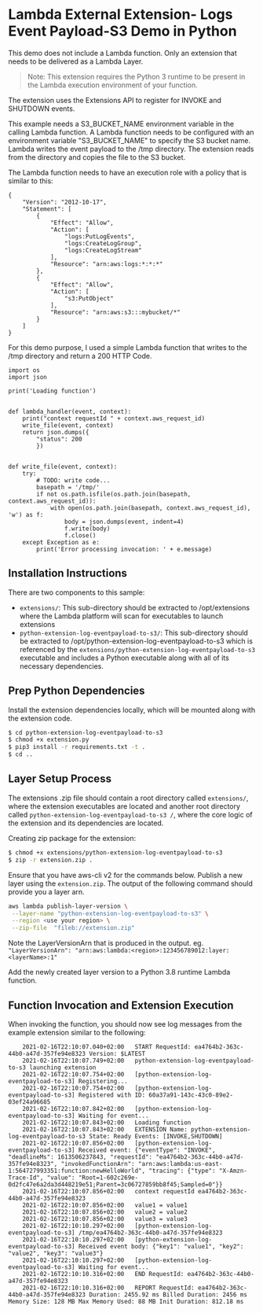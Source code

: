 # Lambda External Extension- Logs Event Payload-S3 Demo in Python 
This demo does not include a Lambda function. Only an extension that needs to be delivered as a Lambda Layer.

> Note: This extension requires the Python 3 runtime to be present in the Lambda execution environment of your function.

The extension uses the Extensions API to register for INVOKE and SHUTDOWN events.

This example needs a S3_BUCKET_NAME environment variable in the calling Lambda function. A Lambda function needs to be configured with an environment variable "S3_BUCKET_NAME" to specify the S3 bucket name. Lambda writes the event payload to the /tmp directory. The extension reads from the directory and copies the file to the S3 bucket. 

The Lambda function needs to have an execution role with a policy that is similar to this:
```
{
    "Version": "2012-10-17",
    "Statement": [
        {
            "Effect": "Allow",
            "Action": [
                "logs:PutLogEvents",
                "logs:CreateLogGroup",
                "logs:CreateLogStream"
            ],
            "Resource": "arn:aws:logs:*:*:*"
        },
        {
            "Effect": "Allow",
            "Action": [
                "s3:PutObject"
            ],
            "Resource": "arn:aws:s3:::mybucket/*"
        }
    ]
}
```

For this demo purpose, I used a simple Lambda function that writes to the /tmp directory and return a 200 HTTP Code.

```
import os
import json

print('Loading function')


def lambda_handler(event, context):
    print("context requestId " + context.aws_request_id)
    write_file(event, context)
    return json.dumps({
        "status": 200
        })

     
def write_file(event, context):
    try:
        # TODO: write code...
        basepath = '/tmp/'
        if not os.path.isfile(os.path.join(basepath, context.aws_request_id)):
            with open(os.path.join(basepath, context.aws_request_id), 'w') as f:
                body = json.dumps(event, indent=4)
                f.write(body)
                f.close()
    except Exception as e:
    	print('Error processing invocation: ' + e.message)   
```

## Installation Instructions
There are two components to this sample:
* `extensions/`: This sub-directory should be extracted to /opt/extensions where the Lambda platform will scan for executables to launch extensions
* `python-extension-log-eventpayload-to-s3/`: This sub-directory should be extracted to /opt/python-extension-log-eventpayload-to-s3  which is referenced by the `extensions/python-extension-log-eventpayload-to-s3` executable and includes a Python executable along with all of its necessary dependencies.

## Prep Python Dependencies
Install the extension dependencies locally, which will be mounted along with the extension code.

```bash
$ cd python-extension-log-eventpayload-to-s3 
$ chmod +x extension.py
$ pip3 install -r requirements.txt -t .
$ cd ..
```

## Layer Setup Process
The extensions .zip file should contain a root directory called `extensions/`, where the extension executables are located and another root directory called `python-extension-log-eventpayload-to-s3 /`, where the core logic of the extension  and its dependencies are located.

Creating zip package for the extension:
```bash
$ chmod +x extensions/python-extension-log-eventpayload-to-s3 
$ zip -r extension.zip .
```

Ensure that you have aws-cli v2 for the commands below.
Publish a new layer using the `extension.zip`. The output of the following command should provide you a layer arn.
```bash
aws lambda publish-layer-version \
 --layer-name "python-extension-log-eventpayload-to-s3" \
 --region <use your region> \
 --zip-file  "fileb://extension.zip"
```
Note the LayerVersionArn that is produced in the output.
eg. `"LayerVersionArn": "arn:aws:lambda:<region>:123456789012:layer:<layerName>:1"`

Add the newly created layer version to a Python 3.8 runtime Lambda function.


## Function Invocation and Extension Execution

When invoking the function, you should now see log messages from the example extension similar to the following:
```
	2021-02-16T22:10:07.040+02:00	START RequestId: ea4764b2-363c-44b0-a47d-357fe94e8323 Version: $LATEST
	2021-02-16T22:10:07.749+02:00	python-extension-log-eventpayload-to-s3 launching extension
	2021-02-16T22:10:07.754+02:00	[python-extension-log-eventpayload-to-s3] Registering...
	2021-02-16T22:10:07.754+02:00	[python-extension-log-eventpayload-to-s3] Registered with ID: 60a37a91-143c-43c0-89e2-03ef24a96685
	2021-02-16T22:10:07.842+02:00	[python-extension-log-eventpayload-to-s3] Waiting for event...
	2021-02-16T22:10:07.843+02:00	Loading function
	2021-02-16T22:10:07.843+02:00	EXTENSION Name: python-extension-log-eventpayload-to-s3 State: Ready Events: [INVOKE,SHUTDOWN]
	2021-02-16T22:10:07.856+02:00	[python-extension-log-eventpayload-to-s3] Received event: {"eventType": "INVOKE", "deadlineMs": 1613506237843, "requestId": "ea4764b2-363c-44b0-a47d-357fe94e8323", "invokedFunctionArn": "arn:aws:lambda:us-east-1:564727993351:function:newHelloWorld", "tracing": {"type": "X-Amzn-Trace-Id", "value": "Root=1-602c269e-0d2fc47e6a2da3d448219e51;Parent=3c06727859bb8f45;Sampled=0"}}
	2021-02-16T22:10:07.856+02:00	context requestId ea4764b2-363c-44b0-a47d-357fe94e8323
	2021-02-16T22:10:07.856+02:00	value1 = value1
	2021-02-16T22:10:07.856+02:00	value2 = value2
	2021-02-16T22:10:07.856+02:00	value3 = value3
	2021-02-16T22:10:10.297+02:00	[python-extension-log-eventpayload-to-s3] /tmp/ea4764b2-363c-44b0-a47d-357fe94e8323
	2021-02-16T22:10:10.297+02:00	[python-extension-log-eventpayload-to-s3] Received event body: {"key1": "value1", "key2": "value2", "key3": "value3"}
	2021-02-16T22:10:10.297+02:00	[python-extension-log-eventpayload-to-s3] Waiting for event...
	2021-02-16T22:10:10.316+02:00	END RequestId: ea4764b2-363c-44b0-a47d-357fe94e8323
	2021-02-16T22:10:10.316+02:00	REPORT RequestId: ea4764b2-363c-44b0-a47d-357fe94e8323 Duration: 2455.92 ms Billed Duration: 2456 ms Memory Size: 128 MB Max Memory Used: 88 MB Init Duration: 812.18 ms     
```